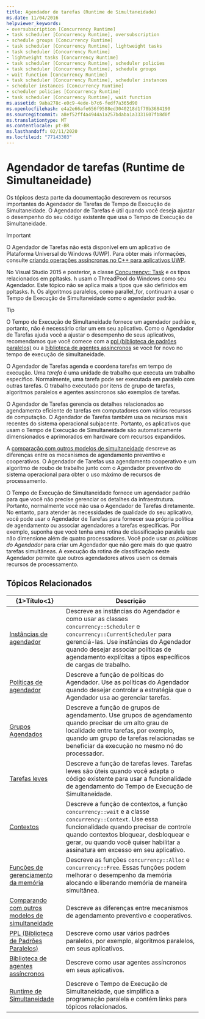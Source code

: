 ```yaml
---
title: Agendador de tarefas (Runtime de Simultaneidade)
ms.date: 11/04/2016
helpviewer_keywords:
- oversubscription [Concurrency Runtime]
- task scheduler [Concurrency Runtime], oversubscription
- schedule groups [Concurrency Runtime]
- task scheduler [Concurrency Runtime], lightweight tasks
- task scheduler [Concurrency Runtime]
- lightweight tasks [Concurrency Runtime]
- task scheduler [Concurrency Runtime], scheduler policies
- task scheduler [Concurrency Runtime], schedule groups
- wait function [Concurrency Runtime]
- task scheduler [Concurrency Runtime], scheduler instances
- scheduler instances [Concurrency Runtime]
- scheduler policies [Concurrency Runtime]
- task scheduler [Concurrency Runtime], wait function
ms.assetid: 9aba278c-e0c9-4ede-b7c6-fedf7a365d90
ms.openlocfilehash: e4a2e66afe656f9588ed3040218d1f70b3684190
ms.sourcegitcommit: a8ef52ff4a4944a1a257bdaba1a3331607fb8d0f
ms.translationtype: MT
ms.contentlocale: pt-BR
ms.lasthandoff: 02/11/2020
ms.locfileid: "77143303"
---
```

# <a name="task-scheduler-concurrency-runtime"></a>Agendador de tarefas (Runtime de Simultaneidade)

Os tópicos desta parte da documentação descrevem os recursos importantes do Agendador de Tarefas de Tempo de Execução de Simultaneidade. O Agendador de Tarefas é útil quando você deseja ajustar o desempenho do seu código existente que usa o Tempo de Execução de Simultaneidade.

> [!IMPORTANT]
> O Agendador de Tarefas não está disponível em um aplicativo de Plataforma Universal do Windows (UWP). Para obter mais informações, consulte [criando operações assíncronas no C++ para aplicativos UWP](../../parallel/concrt/creating-asynchronous-operations-in-cpp-for-windows-store-apps.md).
>
> No Visual Studio 2015 e posterior, a classe [Concurrency:: Task](../../parallel/concrt/reference/task-class.md) e os tipos relacionados em ppltasks. h usam o ThreadPool do Windows como seu Agendador. Este tópico não se aplica mais a tipos que são definidos em ppltasks. h. Os algoritmos paralelos, como parallel_for, continuam a usar o Tempo de Execução de Simultaneidade como o agendador padrão.

> [!TIP]
> O Tempo de Execução de Simultaneidade fornece um agendador padrão e, portanto, não é necessário criar um em seu aplicativo. Como o Agendador de Tarefas ajuda você a ajustar o desempenho de seus aplicativos, recomendamos que você comece com a [ppl (biblioteca de padrões paralelos)](../../parallel/concrt/parallel-patterns-library-ppl.md) ou a [biblioteca de agentes assíncronos](../../parallel/concrt/asynchronous-agents-library.md) se você for novo no tempo de execução de simultaneidade.

O Agendador de Tarefas agenda e coordena tarefas em tempo de execução. Uma *tarefa* é uma unidade de trabalho que executa um trabalho específico. Normalmente, uma tarefa pode ser executada em paralelo com outras tarefas. O trabalho executado por itens de grupo de tarefas, algoritmos paralelos e agentes assíncronos são exemplos de tarefas.

O Agendador de Tarefas gerencia os detalhes relacionados ao agendamento eficiente de tarefas em computadores com vários recursos de computação. O Agendador de Tarefas também usa os recursos mais recentes do sistema operacional subjacente. Portanto, os aplicativos que usam o Tempo de Execução de Simultaneidade são automaticamente dimensionados e aprimorados em hardware com recursos expandidos.

A [comparação com outros modelos de simultaneidade](../../parallel/concrt/comparing-the-concurrency-runtime-to-other-concurrency-models.md) descreve as diferenças entre os mecanismos de agendamento preventivo e cooperativos. O Agendador de Tarefas usa agendamento cooperativo e um algoritmo de roubo de trabalho junto com o Agendador preventivo do sistema operacional para obter o uso máximo de recursos de processamento.

O Tempo de Execução de Simultaneidade fornece um agendador padrão para que você não precise gerenciar os detalhes da infraestrutura. Portanto, normalmente você não usa o Agendador de Tarefas diretamente. No entanto, para atender às necessidades de qualidade do seu aplicativo, você pode usar o Agendador de Tarefas para fornecer sua própria política de agendamento ou associar agendadores a tarefas específicas. Por exemplo, suponha que você tenha uma rotina de classificação paralela que não dimensione além de quatro processadores. Você pode usar *as políticas do Agendador* para criar um Agendador que não gere mais do que quatro tarefas simultâneas. A execução da rotina de classificação neste Agendador permite que outros agendadores ativos usem os demais recursos de processamento.

## <a name="related-topics"></a>Tópicos Relacionados

|{1&gt;Título&lt;1}|Descrição|
|-----------|-----------------|
|[Instâncias de agendador](../../parallel/concrt/scheduler-instances.md)|Descreve as instâncias do Agendador e como usar as classes `concurrency::Scheduler` e `concurrency::CurrentScheduler` para gerenciá-las. Use instâncias do Agendador quando desejar associar políticas de agendamento explícitas a tipos específicos de cargas de trabalho.|
|[Políticas de agendador](../../parallel/concrt/scheduler-policies.md)|Descreve a função de políticas do Agendador. Use as políticas do Agendador quando desejar controlar a estratégia que o Agendador usa ao gerenciar tarefas.|
|[Grupos Agendados](../../parallel/concrt/schedule-groups.md)|Descreve a função de grupos de agendamento. Use grupos de agendamento quando precisar de um alto grau de localidade entre tarefas, por exemplo, quando um grupo de tarefas relacionadas se beneficiar da execução no mesmo nó do processador.|
|[Tarefas leves](../../parallel/concrt/lightweight-tasks.md)|Descreve a função de tarefas leves. Tarefas leves são úteis quando você adapta o código existente para usar a funcionalidade de agendamento do Tempo de Execução de Simultaneidade.|
|[Contextos](../../parallel/concrt/contexts.md)|Descreve a função de contextos, a função `concurrency::wait` e a classe `concurrency::Context`. Use essa funcionalidade quando precisar de controle quando contextos bloquear, desbloquear e gerar, ou quando você quiser habilitar a assinatura em excesso em seu aplicativo.|
|[Funções de gerenciamento da memória](../../parallel/concrt/memory-management-functions.md)|Descreve as funções `concurrency::Alloc` e `concurrency::Free`. Essas funções podem melhorar o desempenho da memória alocando e liberando memória de maneira simultânea.|
|[Comparando com outros modelos de simultaneidade](../../parallel/concrt/comparing-the-concurrency-runtime-to-other-concurrency-models.md)|Descreve as diferenças entre mecanismos de agendamento preventivo e cooperativos.|
|[PPL (Biblioteca de Padrões Paralelos)](../../parallel/concrt/parallel-patterns-library-ppl.md)|Descreve como usar vários padrões paralelos, por exemplo, algoritmos paralelos, em seus aplicativos.|
|[Biblioteca de agentes assíncronos](../../parallel/concrt/asynchronous-agents-library.md)|Descreve como usar agentes assíncronos em seus aplicativos.|
|[Runtime de Simultaneidade](../../parallel/concrt/concurrency-runtime.md)|Descreve o Tempo de Execução de Simultaneidade, que simplifica a programação paralela e contém links para tópicos relacionados.|
